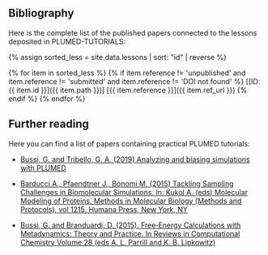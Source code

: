 Bibliography
-----------------------------
  
Here is the complete list of the published papers connected to the lessons deposited in PLUMED-TUTORIALS:

{% assign sorted_less = site.data.lessons | sort: "id" | reverse %}

{% for item in sorted_less %}
  {% if item.reference != 'unpublished' and item.reference != 'submitted' and item.reference != 'DOI not found' %}
   [[ID:{{ item.id }}]({{ item.path }})] [{{ item.reference }}]({{ item.ref_url }})
 {% endif %}
{% endfor %}

Further reading
------------------------------------
Here you can find a list of papers containing practical PLUMED tutorials:

* [Bussi, G. and Tribello, G. A. (2019) Analyzing and biasing simulations with PLUMED](https://arxiv.org/abs/1812.08213)

* [Barducci A., Pfaendtner J., Bonomi M. (2015) Tackling Sampling Challenges in Biomolecular Simulations. In: Kukol A. (eds) Molecular Modeling of Proteins. Methods in Molecular Biology (Methods and Protocols), vol 1215. Humana Press, New York, NY](https://link.springer.com/protocol/10.1007/978-1-4939-1465-4_8)

* [Bussi, G. and Branduardi, D. (2015). Free‐Energy Calculations with Metadynamics: Theory and Practice. In Reviews in Computational Chemistry Volume 28 (eds A. L. Parrill and K. B. Lipkowitz)](https://onlinelibrary.wiley.com/doi/10.1002/9781118889886.ch1)
